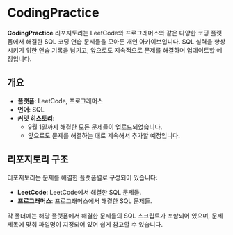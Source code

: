 # CodingPractice

**CodingPractice** 리포지토리는 LeetCode와 프로그래머스와 같은 다양한 코딩 플랫폼에서 해결한 SQL 코딩 연습 문제들을 모아둔 개인 아카이브입니다. SQL 실력을 향상시키기 위한 연습 기록을 남기고, 앞으로도 지속적으로 문제를 해결하며 업데이트할 예정입니다.

## 개요

- **플랫폼**: LeetCode, 프로그래머스
- **언어**: SQL
- **커밋 히스토리**:
  - 9월 1일까지 해결한 모든 문제들이 업로드되었습니다.
  - 앞으로도 문제를 해결하는 대로 계속해서 추가할 예정입니다.

## 리포지토리 구조

리포지토리는 문제를 해결한 플랫폼별로 구성되어 있습니다:

- **LeetCode**: LeetCode에서 해결한 SQL 문제들.
- **프로그래머스**: 프로그래머스에서 해결한 SQL 문제들.

각 폴더에는 해당 플랫폼에서 해결한 문제들의 SQL 스크립트가 포함되어 있으며, 문제 제목에 맞춰 파일명이 지정되어 있어 쉽게 참고할 수 있습니다.
